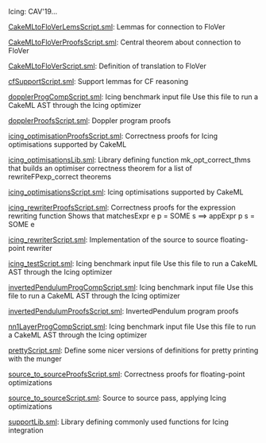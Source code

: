 Icing: CAV'19...

[CakeMLtoFloVerLemsScript.sml](CakeMLtoFloVerLemsScript.sml):
Lemmas for connection to FloVer

[CakeMLtoFloVerProofsScript.sml](CakeMLtoFloVerProofsScript.sml):
Central theorem about connection to FloVer

[CakeMLtoFloVerScript.sml](CakeMLtoFloVerScript.sml):
Definition of translation to FloVer

[cfSupportScript.sml](cfSupportScript.sml):
Support lemmas for CF reasoning

[dopplerProgCompScript.sml](dopplerProgCompScript.sml):
Icing benchmark input file
Use this file to run a CakeML AST through the Icing optimizer

[dopplerProofsScript.sml](dopplerProofsScript.sml):
Doppler program proofs

[icing_optimisationProofsScript.sml](icing_optimisationProofsScript.sml):
Correctness proofs for Icing optimisations supported by CakeML

[icing_optimisationsLib.sml](icing_optimisationsLib.sml):
Library defining function mk_opt_correct_thms that builds an optimiser
correctness theorem for a list of rewriteFPexp_correct theorems

[icing_optimisationsScript.sml](icing_optimisationsScript.sml):
Icing optimisations supported by CakeML

[icing_rewriterProofsScript.sml](icing_rewriterProofsScript.sml):
Correctness proofs for the expression rewriting function
Shows that matchesExpr e p = SOME s ==> appExpr p s = SOME e

[icing_rewriterScript.sml](icing_rewriterScript.sml):
Implementation of the source to source floating-point rewriter

[icing_testScript.sml](icing_testScript.sml):
Icing benchmark input file
Use this file to run a CakeML AST through the Icing optimizer

[invertedPendulumProgCompScript.sml](invertedPendulumProgCompScript.sml):
Icing benchmark input file
Use this file to run a CakeML AST through the Icing optimizer

[invertedPendulumProofsScript.sml](invertedPendulumProofsScript.sml):
InvertedPendulum program proofs

[nn1LayerProgCompScript.sml](nn1LayerProgCompScript.sml):
Icing benchmark input file
Use this file to run a CakeML AST through the Icing optimizer

[prettyScript.sml](prettyScript.sml):
Define some nicer versions of definitions for pretty printing with the munger

[source_to_sourceProofsScript.sml](source_to_sourceProofsScript.sml):
Correctness proofs for floating-point optimizations

[source_to_sourceScript.sml](source_to_sourceScript.sml):
Source to source pass, applying Icing optimizations

[supportLib.sml](supportLib.sml):
Library defining commonly used functions for Icing integration
